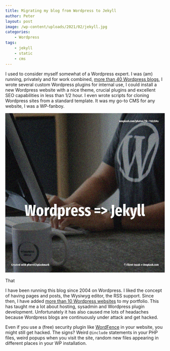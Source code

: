 ```yaml
---
title: Migrating my blog from Wordpress to Jekyll
author: Peter
layout: post
image: /wp-content/uploads/2021/02/jekyll.jpg
categories:
    - Wordpress
tags:
    - jekyll
    - static
    - cms
---
```

I used to consider myself somewhat of a Wordpress expert. I was (am) running, privately and for work combined, [more than 40 
Wordpress blogs](/2020/04/25/securely-manage-multiple-wordpress-blogs/), I wrote several custom Wordpress plugins for internal use, 
I could install a new Wordpress website with a nice theme, crucial plugins and excellent SEO capabilities in less than 1/2 hour. 
I even wrote scripts for cloning Wordpress sites from a standard template.
It was my go-to CMS for any website, I was a WP-fanboy.

![WP fanboy](/wp-content/uploads/2021/02/jekyll.jpg)

That


I have been running this blog since 2004 on Wordpress. 
I liked the concept of having pages and posts, the Wysiwyg editor, the RSS support.
Since then, I have added [more than 10 Wordpress websites](/2020/04/25/securely-manage-multiple-wordpress-blogs/) to my portfolio.
This has taught me a lot about hosting, sysadmin and Wordpress plugin development.
Unfortunately it has also caused me lots of headaches because Wordpress blogs are continuously under attack and get hacked.

Even if you use a (free) security plugin like [WordFence](https://www.wordfence.com/) in your website, 
you might still get hacked. The signs? Weird `@include` statements in your PHP files, 
weird popups when you visit the site, random new files appearing in different places in your WP installation.


